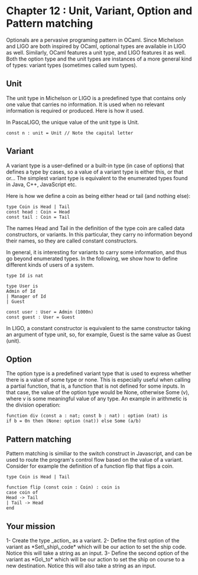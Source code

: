 # Chapter 12 : Unit, Variant, Option and Pattern matching

<dialog character="mechanics">Captain, before we go, you may want to setup your commands to set the ship code and go to a destination.</dialog>

Optionals are a pervasive programing pattern in OCaml. Since Michelson and LIGO are both inspired by OCaml, optional types are available in LIGO as well. Similarly, OCaml features a unit type, and LIGO features it as well. Both the option type and the unit types are instances of a more general kind of types: variant types (sometimes called sum types).

## Unit

The unit type in Michelson or LIGO is a predefined type that contains only one value that carries no information. It is used when no relevant information is required or produced. Here is how it used.

In PascaLIGO, the unique value of the unit type is Unit.

```
const n : unit = Unit // Note the capital letter
```

## Variant

A variant type is a user-defined or a built-in type (in case of options) that defines a type by cases, so a value of a variant type is either this, or that or... The simplest variant type is equivalent to the enumerated types found in Java, C++, JavaScript etc.

Here is how we define a coin as being either head or tail (and nothing else):

```
type Coin is Head | Tail
const head : Coin = Head
const tail : Coin = Tail
```

The names Head and Tail in the definition of the type coin are called data constructors, or variants. In this particular, they carry no information beyond their names, so they are called constant constructors.

In general, it is interesting for variants to carry some information, and thus go beyond enumerated types. In the following, we show how to define different kinds of users of a system.

```
type Id is nat

type User is
Admin of Id
| Manager of Id
| Guest

const user : User = Admin (1000n)
const guest : User = Guest
```

In LIGO, a constant constructor is equivalent to the same constructor taking an argument of type unit, so, for example, Guest is the same value as Guest (unit).

## Option

The option type is a predefined variant type that is used to express whether there is a value of some type or none. This is especially useful when calling a partial function, that is, a function that is not defined for some inputs. In that case, the value of the option type would be None, otherwise Some (v), where v is some meaningful value of any type. An example in arithmetic is the division operation:

```
function div (const a : nat; const b : nat) : option (nat) is
if b = 0n then (None: option (nat)) else Some (a/b)
```

## Pattern matching

Pattern matching is similiar to the switch construct in Javascript, and can be used to route the program's control flow based on the value of a variant. Consider for example the definition of a function flip that flips a coin.

```
type Coin is Head | Tail

function flip (const coin : Coin) : coin is
case coin of
Head -> Tail
| Tail -> Head
end
```

## Your mission

<!-- prettier-ignore -->1- Create the type _action_ as a variant.

<!-- prettier-ignore -->2- Define the first option of the variant as *Set\_ship\_code* which will be our action to set the ship code. Notice this will take a string as an input.

<!-- prettier-ignore -->3- Define the second option of the variant as *Go\_to* which will be our action to set the ship on course to a new destination. Notice this will also take a string as an input.
